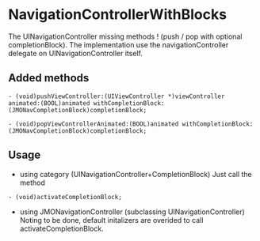 NavigationControllerWithBlocks
==============================

The UINavigationController missing methods ! (push / pop with optional completionBlock). 
The implementation use the navigationController delegate on UINavigationController itself.

Added methods 
---------------------------------------------------

```objc
- (void)pushViewController:(UIViewController *)viewController animated:(BOOL)animated withCompletionBlock:(JMONavCompletionBlock)completionBlock;

- (void)popViewControllerAnimated:(BOOL)animated withCompletionBlock:(JMONavCompletionBlock)completionBlock;
```

Usage
-------------------------------------------------------------
* using category (UINavigationController+CompletionBlock)
Just call the method
```objc
- (void)activateCompletionBlock;
```


* using JMONavigationController (subclassing UINavigationController)
Noting to be done, default initalizers are overided to call activateCompletionBlock.

